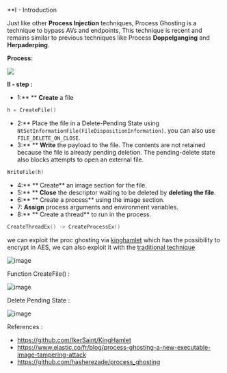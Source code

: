 **I - Introduction

Just like other **Process Injection** techniques, Process Ghosting is a technique to bypass AVs and endpoints, 
This technique is recent and remains similar to previous techniques like Process **Doppelganging** and **Herpaderping**.

**Process:** 

![](https://images.contentstack.io/v3/assets/bltefdd0b53724fa2ce/blt930f0b0e46dd0d53/60aeb7b447ebc9669e1e8174/4-blog-process-ghosting.png)





**II - step :**

- 1:** ** **Create** a file
```c
h = CreateFile()
```
- 2:** Place the file in a Delete-Pending State using `NtSetInformationFile(FileDispositionInformation)`.
you can also use `FILE_DELETE_ON_CLOSE`.
- 3:** ** **Write** the payload to the file. The contents are not retained because the file is already pending deletion. The pending-delete state also blocks attempts to open an external file.
```c
WriteFile(h)
```
- 4:** ** Create** an image section for the file.
- 5:** ** **Close** the descriptor waiting to be deleted by **deleting the file**.
- 6:** ** Create a process** using the image section.
- 7: **Assign** process arguments and environment variables.
- 8:** ** Create a thread** to run in the process.
```c
CreateThreadEx() -> CreateProcessEx()
```

we can exploit the proc ghosting via [kinghamlet](https://github.com/IkerSaint/KingHamlet) which has the possibility to encrypt in AES, we can also exploit it with the [traditional technique](https://github.com/hasherezade/process_ghosting)

![image](https://user-images.githubusercontent.com/75935486/151682211-d276ce18-afa8-43fb-bddf-23462af9a0a7.png)



Function CreateFile() :

![image](https://user-images.githubusercontent.com/75935486/151682187-2b675d9c-5e4e-4cd1-a215-0cbce12efc13.png)

Delete Pending State :

![image](https://user-images.githubusercontent.com/75935486/151682372-0ae10ef6-f51d-48fb-ba92-1b728881713f.png)



References :
- https://github.com/IkerSaint/KingHamlet
- https://www.elastic.co/fr/blog/process-ghosting-a-new-executable-image-tampering-attack
- https://github.com/hasherezade/process_ghosting
